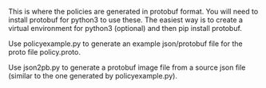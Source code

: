 
This is where the policies are generated in protobuf
format. You will need to install protobuf for python3
to use these.  The easiest way is to create a virtual
environment for python3 (optional) and then pip
install protobuf.

Use policyexample.py to generate an example
json/protobuf file for the proto file policy.proto.

Use json2pb.py to generate a protobuf image file
from a source json file (similar to the one generated
by policyexample.py).
